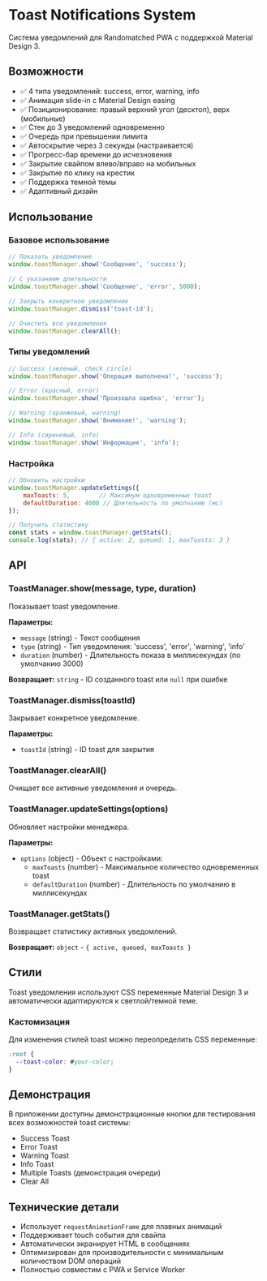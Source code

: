 # Toast Notifications System

Система уведомлений для Randomatched PWA с поддержкой Material Design 3.

## Возможности

- ✅ 4 типа уведомлений: success, error, warning, info
- ✅ Анимация slide-in с Material Design easing
- ✅ Позиционирование: правый верхний угол (десктоп), верх (мобильные)
- ✅ Стек до 3 уведомлений одновременно
- ✅ Очередь при превышении лимита
- ✅ Автоскрытие через 3 секунды (настраивается)
- ✅ Прогресс-бар времени до исчезновения
- ✅ Закрытие свайпом влево/вправо на мобильных
- ✅ Закрытие по клику на крестик
- ✅ Поддержка темной темы
- ✅ Адаптивный дизайн

## Использование

### Базовое использование

```javascript
// Показать уведомление
window.toastManager.show('Сообщение', 'success');

// С указанием длительности
window.toastManager.show('Сообщение', 'error', 5000);

// Закрыть конкретное уведомление
window.toastManager.dismiss('toast-id');

// Очистить все уведомления
window.toastManager.clearAll();
```

### Типы уведомлений

```javascript
// Success (зеленый, check_circle)
window.toastManager.show('Операция выполнена!', 'success');

// Error (красный, error)
window.toastManager.show('Произошла ошибка', 'error');

// Warning (оранжевый, warning)
window.toastManager.show('Внимание!', 'warning');

// Info (сиреневый, info)
window.toastManager.show('Информация', 'info');
```

### Настройка

```javascript
// Обновить настройки
window.toastManager.updateSettings({
    maxToasts: 5,        // Максимум одновременных toast
    defaultDuration: 4000 // Длительность по умолчанию (мс)
});

// Получить статистику
const stats = window.toastManager.getStats();
console.log(stats); // { active: 2, queued: 1, maxToasts: 3 }
```

## API

### ToastManager.show(message, type, duration)

Показывает toast уведомление.

**Параметры:**
- `message` (string) - Текст сообщения
- `type` (string) - Тип уведомления: 'success', 'error', 'warning', 'info'
- `duration` (number) - Длительность показа в миллисекундах (по умолчанию 3000)

**Возвращает:** `string` - ID созданного toast или `null` при ошибке

### ToastManager.dismiss(toastId)

Закрывает конкретное уведомление.

**Параметры:**
- `toastId` (string) - ID toast для закрытия

### ToastManager.clearAll()

Очищает все активные уведомления и очередь.

### ToastManager.updateSettings(options)

Обновляет настройки менеджера.

**Параметры:**
- `options` (object) - Объект с настройками:
  - `maxToasts` (number) - Максимальное количество одновременных toast
  - `defaultDuration` (number) - Длительность по умолчанию в миллисекундах

### ToastManager.getStats()

Возвращает статистику активных уведомлений.

**Возвращает:** `object` - `{ active, queued, maxToasts }`

## Стили

Toast уведомления используют CSS переменные Material Design 3 и автоматически адаптируются к светлой/темной теме.

### Кастомизация

Для изменения стилей toast можно переопределить CSS переменные:

```css
:root {
  --toast-color: #your-color;
}
```

## Демонстрация

В приложении доступны демонстрационные кнопки для тестирования всех возможностей toast системы:

- Success Toast
- Error Toast  
- Warning Toast
- Info Toast
- Multiple Toasts (демонстрация очереди)
- Clear All

## Технические детали

- Использует `requestAnimationFrame` для плавных анимаций
- Поддерживает touch события для свайпа
- Автоматически экранирует HTML в сообщениях
- Оптимизирован для производительности с минимальным количеством DOM операций
- Полностью совместим с PWA и Service Worker
